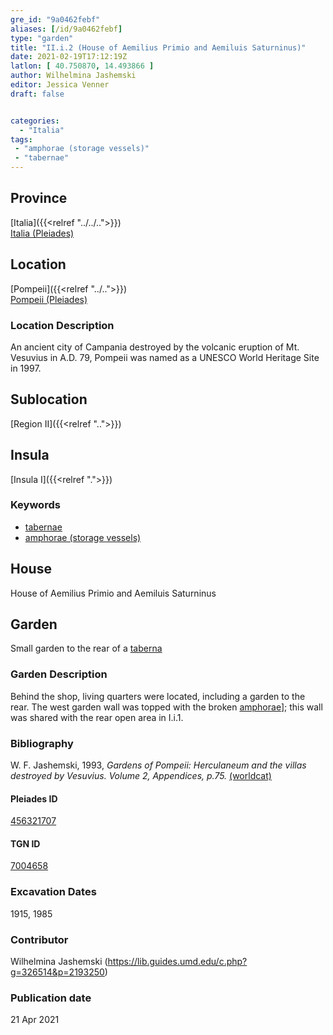 ```yaml
---
gre_id: "9a0462febf"
aliases: [/id/9a0462febf]
type: "garden"
title: "II.i.2 (House of Aemilius Primio and Aemiluis Saturninus)"
date: 2021-02-19T17:12:19Z
latlon: [ 40.750870, 14.493866 ]
author: Wilhelmina Jashemski
editor: Jessica Venner
draft: false


categories:
  - "Italia"
tags:
 - "amphorae (storage vessels)"
 - "tabernae"
---
```


## Province
[Italia]({{<relref "../../..">}}) \
[Italia (Pleiades)](https://pleiades.stoa.org/places/1052)

## Location
[Pompeii]({{<relref "../..">}}) \
[Pompeii (Pleiades)](https://pleiades.stoa.org/places/433032)


### Location Description
An ancient city of Campania destroyed by the volcanic eruption of Mt. Vesuvius in A.D. 79, Pompeii was named as a UNESCO World Heritage Site in 1997.

## Sublocation
[Region II]({{<relref "..">}})

## Insula
[Insula I]({{<relref ".">}})

### Keywords
 - [tabernae](http://www.getty.edu/vow/AATFullDisplay?find=tabernae&logic=AND&note=&english=N&prev_page=1&subjectid=300005366)
 - [amphorae (storage vessels)](http://vocab.getty.edu/page/aat/300148696)


## House
House of Aemilius Primio and Aemiluis Saturninus



## Garden
Small garden to the rear of a [taberna](http://www.getty.edu/vow/AATFullDisplay?find=tabernae&logic=AND&note=&english=N&prev_page=1&subjectid=300005366)

### Garden Description
Behind the shop, living quarters were located, including a garden to the rear. The west garden wall was topped with the broken [amphorae](http://vocab.getty.edu/page/aat/300148696)]; this wall was shared with the rear open area in I.i.1.


### Bibliography
W. F. Jashemski, 1993, *Gardens of Pompeii: Herculaneum and the villas destroyed by Vesuvius. Volume 2, Appendices, p.75.* [(worldcat)](https://www.worldcat.org/title/gardens-of-pompeii-herculaneum-and-the-villas-destroyed-by-vesuvius-volume-2-appendices/oclc/222353569)


<!--#### Periodo ID-->

<!-- [PERIODO_ID](https://pleiades.stoa.org/places/PLEIADES_ID) -->

#### Pleiades ID
[456321707](https://pleiades.stoa.org/places/456321707)

#### TGN ID
[7004658](http://vocab.getty.edu/page/tgn/7004658)

###  Excavation Dates
1915, 1985

### Contributor
Wilhelmina Jashemski (https://lib.guides.umd.edu/c.php?g=326514&p=2193250)


### Publication date

21 Apr 2021
<!-- Format: dd MONTH_NAME yyyy -->

<!-- DATE -->
